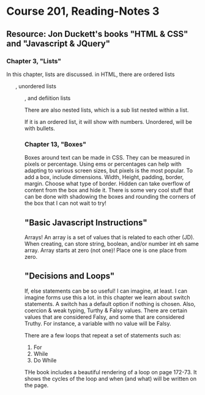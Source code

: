 # Course 201, Reading-Notes 3
## Resource: Jon Duckett's books "HTML & CSS" and "Javascript & JQuery"

### Chapter 3, "Lists"

In this chapter, lists are discussed. 
in HTML, there are ordered lists<ol>, unordered lists<ul>, and defiition lists<dl>
There are also nested lists, which is a sub list nested within a list.

If it is an ordered list, it will show with numbers. Unordered, will be with bullets.

### Chapter 13, "Boxes"

Boxes around text can be made in CSS. They can be measured in pixels or percentage.
Using ems or percentages can help with adapting to various screen sizes, but pixels is the most popular.
To add a box, include dimensions. Width, Height, padding, border, margin. Choose what type of border.
Hidden can take overflow of content from the box and hide it.
There is some very cool stuff that can be done with shadowing the boxes and rounding the corners of the box that I can not wait to try!

## "Basic Javascript Instructions"

Arrays! An array is a set of values that is related to each other (JD).
When creating, can store string, boolean, and/or number int eh same array.
Array starts at zero (not one)!
Place one is one place from zero.

## "Decisions and Loops"

If, else statements can be so useful! I can imagine, at least. I can imagine forms use this a lot. in this chapter we learn about switch statements. A switch has a default option if nothing is chosen.
Also, coercion & weak typing, Turthy & Falsy values.
There are certain values that are considered Falsy, and some that are considered Truthy. For instance, a variable with no value will be Falsy.

There are a few loops that repeat a set of statements such as:

1. For
2. While
3. Do While


THe book includes a beautiful rendering of a loop on page 172-73. It shows the cycles of the loop and when (and what) will be written on the page.

